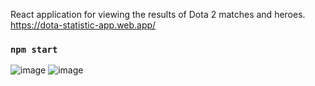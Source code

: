 React application for viewing the results of Dota 2 matches and heroes.
https://dota-statistic-app.web.app/
### `npm start`

![image](https://github.com/Dmitri-ZEZ/dota-view-match-results/assets/24877155/63d3d0f5-cfec-4f01-b6f3-eb3807624ffb)
![image](https://github.com/Dmitri-ZEZ/dota-view-match-results/assets/24877155/00dd3f3c-edcf-4335-a50b-10aa51d1c53a)
